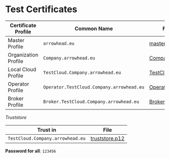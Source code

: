 # Test Certificates

| Certificate Profile | Common Name | File |
| ------------------- | ----------- | ---- |
| Master Profile | `arrowhead.eu` | [master.p12](https://raw.githubusercontent.com/eclipse-arrowhead/ah5-common-java-spring/master/certificates/master.p12) |
| Organization Profile | `Company.arrowhead.eu` | [Company.p12](https://raw.githubusercontent.com/eclipse-arrowhead/ah5-common-java-spring/master/certificates/Company.p12) |
| Local Cloud Profile | `TestCloud.Company.arrowhead.eu` | [TestCloud.p12](https://raw.githubusercontent.com/eclipse-arrowhead/ah5-common-java-spring/master/certificates/TestCloud.p12) |
| Operator Profile | `Operator.TestCloud.Company.arrowhead.eu` | [Operator.p12](https://raw.githubusercontent.com/eclipse-arrowhead/ah5-common-java-spring/master/certificates/Operator.p12) |
| Broker Profile | `Broker.TestCloud.Company.arrowhead.eu` | [Broker.p12](https://raw.githubusercontent.com/eclipse-arrowhead/ah5-common-java-spring/master/certificates/Broker.p12) |

_Truststore_

| Trust in | File |
| ------- | ---- |
| `TestCloud.Company.arrowhead.eu` | [truststore.p12](https://raw.githubusercontent.com/eclipse-arrowhead/ah5-common-java-spring/master/certificates/truststore.p12) | |


**Password for all**: `123456`